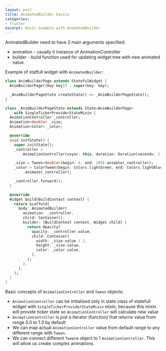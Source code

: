 ```yaml
---
layout: post
title: AnimatedBuilder basics
categories:
- flutter
excerpt: Basic example with AnimatedBuilder
---
```


AnimatedBuilder need to have 2 main arguments specified:

* animation - usually it instance of AnimationController
* builder - build function used for updating widget tree with new animated value.

Example of statfull widget with `AnimatedBuilder`:

```dart
class AnimBuilderPage extends StatefulWidget {
  AnimBuilderPage({Key key}) : super(key: key);

  _AnimBuilderPageState createState() => _AnimBuilderPageState();
}

class _AnimBuilderPageState extends State<AnimBuilderPage>
    with SingleTickerProviderStateMixin {
  AnimationController _controller;
  Animation<double> _size;
  Animation<Color> _color;

  @override
  void initState() {
    super.initState();
    _controller =
        AnimationController(vsync: this, duration: Duration(seconds: 2));

    _size = Tween<double>(begin: 0, end: 200).animate(_controller);
    _color = ColorTween(begin: Colors.lightGreen, end: Colors.lightBlue)
        .animate(_controller);

    _controller.forward();
  }

  @override
  Widget build(BuildContext context) {
    return Scaffold(
      body: AnimatedBuilder(
        animation: _controller,
        child: Container(),
        builder: (BuildContext context, Widget child) {
          return Opacity(
            opacity: _controller.value,
            child: Container(
              width: _size.value / 2,
              height: _size.value,
              color: _color.value,
            ),
          );
        },
      ),
    );
  }
}
```

Basic concepts of `AnimationController` and `Tween` objects:
* `AnimationController` can be initialized only in state class of statefull widget with `SingleTickerProviderStateMixin` mixin, because this mixin will provide ticker state so `AnimationController` will calculate new value
* `AnimationController` is just a iterator (function) that returns value from range 0.0 to 1.0 by default
* We can map actual `AnimationController` value from default range to any different range with `Tween`.
* We can connect different `Tween`s object to 1 `AnimationController`. This will allow us create complex animations.
